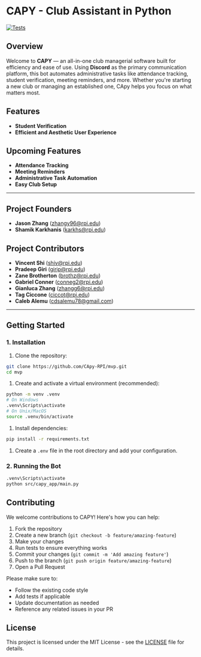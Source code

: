 # CAPY - Club Assistant in Python  

[![Tests](https://github.com/CApy-RPI/mvp/actions/workflows/tests.yml/badge.svg)](https://github.com/CApy-RPI/mvp/actions/workflows/tests.yml)

## **Overview**  

Welcome to **CAPY** — an all-in-one club managerial software built for efficiency and ease of use. Using **Discord** as the primary communication platform, this bot automates administrative tasks like attendance tracking, student verification, meeting reminders, and more. Whether you're starting a new club or managing an established one, CApy helps you focus on what matters most.

## **Features**  

- **Student Verification**
- **Efficient and Aesthetic User Experience**

## **Upcoming Features**

- **Attendance Tracking**  
- **Meeting Reminders**  
- **Administrative Task Automation**  
- **Easy Club Setup**  

---

## **Project Founders**

- **Jason Zhang** ([zhangy96@rpi.edu](mailto:zhangy96@rpi.edu))
- **Shamik Karkhanis** ([karkhs@rpi.edu](mailto:karkhs@rpi.edu))

## **Project Contributors**  

- **Vincent Shi** ([shiv@rpi.edu](mailto:shiv@rpi.edu))
- **Pradeep Giri** ([girip@rpi.edu](mailto:girip@rpi.edu))
- **Zane Brotherton** ([brothz@rpi.edu](mailto:brothz@rpi.edu))
- **Gabriel Conner** ([conneg2@rpi.edu](mailto:conneg2@rpi.edu))
- **Gianluca Zhang** ([zhangg6@rpi.edu](mailto:zhangg6@rpi.edu))
- **Tag Ciccone** ([ciccot@rpi.edu](mailto:ciccot@rpi.edu))
- **Caleb Alemu** ([cdsalemu78@gmail.com](mailto:cda1943@rit.edu))

---

## **Getting Started**  

### **1. Installation**  

1. Clone the repository:

```bash
git clone https://github.com/CApy-RPI/mvp.git
cd mvp
```

1. Create and activate a virtual environment (recommended):

```bash
python -m venv .venv
# On Windows
.venv\Scripts\activate
# On Unix/MacOS
source .venv/bin/activate
```

1. Install dependencies:

```bash
pip install -r requirements.txt
```

1. Create a `.env` file in the root directory and add your configuration.

### **2. Running the Bot**

```bash
.venv\Scripts\activate
python src/capy_app/main.py
```

## **Contributing**

We welcome contributions to CAPY! Here's how you can help:

1. Fork the repository
2. Create a new branch (`git checkout -b feature/amazing-feature`)
3. Make your changes
4. Run tests to ensure everything works
5. Commit your changes (`git commit -m 'Add amazing feature'`)
6. Push to the branch (`git push origin feature/amazing-feature`)
7. Open a Pull Request

Please make sure to:

- Follow the existing code style
- Add tests if applicable
- Update documentation as needed
- Reference any related issues in your PR

## **License**

This project is licensed under the MIT License - see the [LICENSE](LICENSE) file for details.
